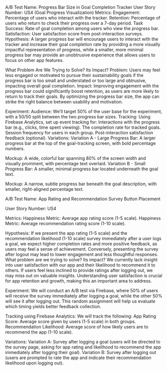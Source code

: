

A/B Test Name: Progress Bar Size in Goal Completion Tracker
User Story Number: US4 (Goal Progress Visualization)
Metrics:
Engagement: Percentage of users who interact with the tracker.
Retention: Percentage of users who return to check their progress over a 7-day period.
Task Success: Rate of goal completion among users who view the progress bar.
Satisfaction: User satisfaction score from post-interaction surveys.
Hypothesis:
A larger progress bar will encourage users to interact with the tracker and increase their goal completion rate by providing a more visually impactful representation of progress, while a smaller, more minimal progress bar may provide an unobtrusive experience that allows users to focus on other app features.

What Problem Are We Trying to Solve? Its Impact?
Problem: Users may feel less engaged or motivated to pursue their sustainability goals if the progress bar is too small and understated or too large and obtrusive, impacting overall goal completion. Impact: Improving engagement with the progress bar could significantly boost retention, as users are more likely to return to track their goals. By optimizing the progress bar size, the app can strike the right balance between usability and motivation.

Experiment:
Audience: We’ll target 50% of the user base for the experiment, with a 50/50 split between the two progress bar sizes.
Tracking: Using Firebase Analytics, set up event tracking for:
Interactions with the progress bar (e.g., clicks, time spent viewing).
The completion rate for tracked goals.
Session frequency for users in each group.
Post-interaction satisfaction feedback (optional).
Variations:
Variation A - Large Progress Bar: A larger progress bar at the top of the goal-tracking screen, with bold percentage numbers.

Mockup: A wide, colorful bar spanning 80% of the screen width and visually prominent, with percentage text overlaid.
Variation B - Small Progress Bar: A smaller, minimal progress bar located underneath the goal text.

Mockup: A narrow, subtle progress bar beneath the goal description, with smaller, right-aligned percentage text.



A/B Test Name: App Rating and Recommendation Survey Button Placement

User Story Number: US4

Metrics:
Happiness Metric: Average app rating score (1-5 scale).
Happiness Metric: Average recommendation rating score (1-10 scale).

Hypothesis:
If we present the app rating (1-5 scale) and the recommendation likelihood (1-10 scale) survey immediately after a user logs a goal, we expect higher completion rates and more positive feedback, as users may feel a sense of achievement. Conversely, presenting the survey after logout may lead to lower engagement and less thoughtful responses.
What problem are we trying to solve? Its impact?
We currently lack insight into user satisfaction with our app and their likelihood to recommend it to others. If users feel less inclined to provide ratings after logging out, we may miss out on valuable insights. Understanding user satisfaction is crucial for app retention and growth, making this an important area to address.

Experiment:
We will conduct an A/B test via Firebase, where 50% of users will receive the survey immediately after logging a goal, while the other 50% will see it after logging out. This random assignment will help us evaluate which timing yields better feedback collection.

Tracking using Firebase Analytics:
We will track the following:
App Rating Score: Average score given by users (1-5 scale) in both groups.
Recommendation Likelihood: Average score of how likely users are to recommend the app (1-10 scale).

Variations:
Variation A: Survey after logging a goal (users will be directed to the survey page, asking for app rating and likelihood to recommend the app immediately after logging their goal).
Variation B: Survey after logging out (users are prompted to rate the app and indicate their recommendation likelihood upon logging out).

